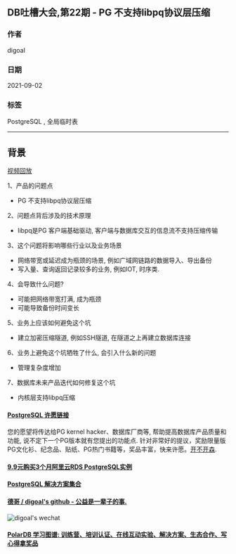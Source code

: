 ## DB吐槽大会,第22期 - PG 不支持libpq协议层压缩  
  
### 作者  
digoal  
  
### 日期  
2021-09-02  
  
### 标签  
PostgreSQL , 全局临时表  
  
----  
  
## 背景  
[视频回放](https://www.bilibili.com/video/BV14q4y1T7pJ/)  
  
1、产品的问题点  
- PG 不支持libpq协议层压缩  
  
2、问题点背后涉及的技术原理  
- libpq是PG 客户端基础驱动, 客户端与数据库交互的信息流不支持压缩传输  
  
3、这个问题将影响哪些行业以及业务场景  
- 网络带宽或延迟成为瓶颈的场景, 例如广域网链路的数据导入、导出备份  
- 写入量、查询返回记录较多的业务, 例如IOT, 时序类.  
  
4、会导致什么问题?  
- 可能把网络带宽打满, 成为瓶颈  
- 可能导致备份时间变长  
  
5、业务上应该如何避免这个坑  
- 建立加密压缩隧道, 例如SSH隧道, 在隧道之上再建立数据库连接  
  
6、业务上避免这个坑牺牲了什么, 会引入什么新的问题  
- 管理复杂度增加  
  
7、数据库未来产品迭代如何修复这个坑  
- 内核层支持libpq压缩  
    
  
#### [PostgreSQL 许愿链接](https://github.com/digoal/blog/issues/76 "269ac3d1c492e938c0191101c7238216")
您的愿望将传达给PG kernel hacker、数据库厂商等, 帮助提高数据库产品质量和功能, 说不定下一个PG版本就有您提出的功能点. 针对非常好的提议，奖励限量版PG文化衫、纪念品、贴纸、PG热门书籍等，奖品丰富，快来许愿。[开不开森](https://github.com/digoal/blog/issues/76 "269ac3d1c492e938c0191101c7238216").  
  
  
#### [9.9元购买3个月阿里云RDS PostgreSQL实例](https://www.aliyun.com/database/postgresqlactivity "57258f76c37864c6e6d23383d05714ea")
  
  
#### [PostgreSQL 解决方案集合](https://yq.aliyun.com/topic/118 "40cff096e9ed7122c512b35d8561d9c8")
  
  
#### [德哥 / digoal's github - 公益是一辈子的事.](https://github.com/digoal/blog/blob/master/README.md "22709685feb7cab07d30f30387f0a9ae")
  
  
![digoal's wechat](../pic/digoal_weixin.jpg "f7ad92eeba24523fd47a6e1a0e691b59")
  
  
#### [PolarDB 学习图谱: 训练营、培训认证、在线互动实验、解决方案、生态合作、写心得拿奖品](https://www.aliyun.com/database/openpolardb/activity "8642f60e04ed0c814bf9cb9677976bd4")
  
